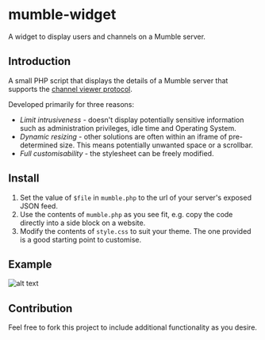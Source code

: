 mumble-widget
=============

A widget to display users and channels on a Mumble server.

Introduction
------------

A small PHP script that displays the details of a Mumble server that supports the [channel viewer protocol](http://mumble.sourceforge.net/Channel_Viewer_Protocol).

Developed primarily for three reasons:

* *Limit intrusiveness* - doesn't display potentially sensitive information such as administration privileges, idle time and Operating System.
* *Dynamic resizing* - other solutions are often within an iframe of pre-determined size. This means potentially unwanted space or a scrollbar.
* *Full customisability* - the stylesheet can be freely modified.

Install
-------

1. Set the value of `$file` in `mumble.php` to the url of your server's exposed JSON feed.
2. Use the contents of `mumble.php` as you see fit, e.g. copy the code directly into a side block on a website.
3. Modify the contents of `style.css` to suit your theme. The one provided is a good starting point to customise.

Example
------------
![alt text](http://www.ceva24.co.uk/mumble-widget/mumble-widget.png "mumble-widget example screenshot")

Contribution
------------

Feel free to fork this project to include additional functionality as you desire.